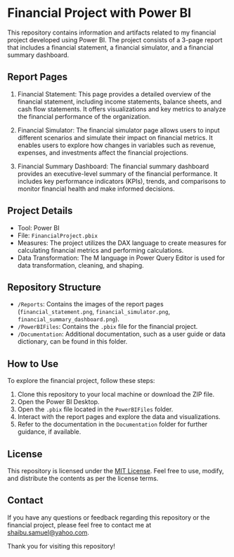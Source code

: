# Financial Project with Power BI

This repository contains information and artifacts related to my financial project developed using Power BI. The project consists of a 3-page report that includes a financial statement, a financial simulator, and a financial summary dashboard.

## Report Pages

1. Financial Statement: This page provides a detailed overview of the financial statement, including income statements, balance sheets, and cash flow statements. It offers visualizations and key metrics to analyze the financial performance of the organization.

2. Financial Simulator: The financial simulator page allows users to input different scenarios and simulate their impact on financial metrics. It enables users to explore how changes in variables such as revenue, expenses, and investments affect the financial projections.

3. Financial Summary Dashboard: The financial summary dashboard provides an executive-level summary of the financial performance. It includes key performance indicators (KPIs), trends, and comparisons to monitor financial health and make informed decisions.

## Project Details

- Tool: Power BI
- File: `FinancialProject.pbix`
- Measures: The project utilizes the DAX language to create measures for calculating financial metrics and performing calculations.
- Data Transformation: The M language in Power Query Editor is used for data transformation, cleaning, and shaping.

## Repository Structure

- `/Reports`: Contains the images of the report pages (`financial_statement.png`, `financial_simulator.png`, `financial_summary_dashboard.png`).
- `/PowerBIFiles`: Contains the `.pbix` file for the financial project.
- `/Documentation`: Additional documentation, such as a user guide or data dictionary, can be found in this folder.

## How to Use

To explore the financial project, follow these steps:

1. Clone this repository to your local machine or download the ZIP file.
2. Open the Power BI Desktop.
3. Open the `.pbix` file located in the `PowerBIFiles` folder.
4. Interact with the report pages and explore the data and visualizations.
5. Refer to the documentation in the `Documentation` folder for further guidance, if available.

## License

This repository is licensed under the [MIT License](LICENSE). Feel free to use, modify, and distribute the contents as per the license terms.

## Contact

If you have any questions or feedback regarding this repository or the financial project, please feel free to contact me at [shaibu.samuel@yahoo.com](mailto:shaibu.samuel@yahoo.com).

Thank you for visiting this repository!
